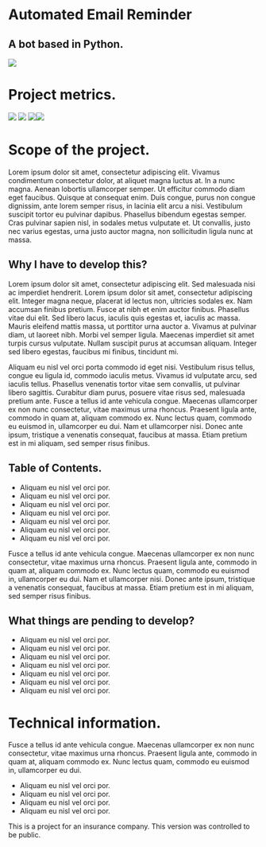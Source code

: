 # Automated Email Reminder
## A bot based in Python.

![](https://giphy.com/gifs/beEGfYr46EZ7Z0bYvX/html5)

# Project metrics.

![](https://img.shields.io/github/stars/Meluiscruz/Automated_Email_Reminder.svg) ![](https://img.shields.io/github/forks/Meluiscruz/Automated_Email_Reminder.svg) ![](https://img.shields.io/github/issues/Meluiscruz/Automated_Email_Reminder.svg)![](https://img.shields.io/github/tag/Meluiscruz/Automated_Email_Reminder.svg)

# Scope of the project.

Lorem ipsum dolor sit amet, consectetur adipiscing elit. Vivamus condimentum consectetur dolor, at aliquet magna luctus at. In a nunc magna. Aenean lobortis ullamcorper semper. Ut efficitur commodo diam eget faucibus. Quisque at consequat enim. Duis congue, purus non congue dignissim, ante lorem semper risus, in lacinia elit arcu a nisi. Vestibulum suscipit tortor eu pulvinar dapibus. Phasellus bibendum egestas semper. Cras pulvinar sapien nisl, in sodales metus vulputate et. Ut convallis, justo nec varius egestas, urna justo auctor magna, non sollicitudin ligula nunc at massa. 

## Why I have to develop this?

Lorem ipsum dolor sit amet, consectetur adipiscing elit. Sed malesuada nisi ac imperdiet hendrerit. Lorem ipsum dolor sit amet, consectetur adipiscing elit. Integer magna neque, placerat id lectus non, ultricies sodales ex. Nam accumsan finibus pretium. Fusce at nibh et enim auctor finibus. Phasellus vitae dui elit. Sed libero lacus, iaculis quis egestas et, iaculis ac massa. Mauris eleifend mattis massa, ut porttitor urna auctor a. Vivamus at pulvinar diam, ut laoreet nibh. Morbi vel semper ligula. Maecenas imperdiet sit amet turpis cursus vulputate. Nullam suscipit purus at accumsan aliquam. Integer sed libero egestas, faucibus mi finibus, tincidunt mi.

Aliquam eu nisl vel orci porta commodo id eget nisi. Vestibulum risus tellus, congue eu ligula id, commodo iaculis metus. Vivamus id vulputate arcu, sed iaculis tellus. Phasellus venenatis tortor vitae sem convallis, ut pulvinar libero sagittis. Curabitur diam purus, posuere vitae risus sed, malesuada pretium ante. Fusce a tellus id ante vehicula congue. Maecenas ullamcorper ex non nunc consectetur, vitae maximus urna rhoncus. Praesent ligula ante, commodo in quam at, aliquam commodo ex. Nunc lectus quam, commodo eu euismod in, ullamcorper eu dui. Nam et ullamcorper nisi. Donec ante ipsum, tristique a venenatis consequat, faucibus at massa. Etiam pretium est in mi aliquam, sed semper risus finibus. 

## Table of Contents.

- Aliquam eu nisl vel orci por.
- Aliquam eu nisl vel orci por.
- Aliquam eu nisl vel orci por.
- Aliquam eu nisl vel orci por.
- Aliquam eu nisl vel orci por.
- Aliquam eu nisl vel orci por.
- Aliquam eu nisl vel orci por.

Fusce a tellus id ante vehicula congue. Maecenas ullamcorper ex non nunc consectetur, vitae maximus urna rhoncus. Praesent ligula ante, commodo in quam at, aliquam commodo ex. Nunc lectus quam, commodo eu euismod in, ullamcorper eu dui. Nam et ullamcorper nisi. Donec ante ipsum, tristique a venenatis consequat, faucibus at massa. Etiam pretium est in mi aliquam, sed semper risus finibus. 

## What things are pending to develop?

- Aliquam eu nisl vel orci por.
- Aliquam eu nisl vel orci por.
- Aliquam eu nisl vel orci por.
- Aliquam eu nisl vel orci por.
- Aliquam eu nisl vel orci por.
- Aliquam eu nisl vel orci por.
- Aliquam eu nisl vel orci por.

# Technical information.

Fusce a tellus id ante vehicula congue. Maecenas ullamcorper ex non nunc consectetur, vitae maximus urna rhoncus. Praesent ligula ante, commodo in quam at, aliquam commodo ex. Nunc lectus quam, commodo eu euismod in, ullamcorper eu dui.

- Aliquam eu nisl vel orci por.
- Aliquam eu nisl vel orci por.
- Aliquam eu nisl vel orci por.
- Aliquam eu nisl vel orci por.

This is a project for an insurance company. This version was controlled to be public.
